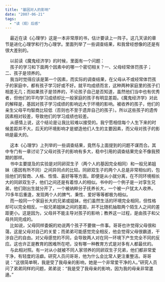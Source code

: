 ```yaml
---
title: "基因对人的影响"
date: "2007-06-21"
tags: 
  - "读（观）后感"
---
```


    最近在读《心理学》这是一本非常厚的书，估计要读上一阵子。这几天读的章节是进化心理学和行为心理学。里面列举了一些调查结果，和我曾经想像的还是有很大差别的。

    以前读《魔鬼经济学》的时候，里面有一个问题：  
    孩子的学习和下面两个因素中的哪一个密切相关？一、父母经常体罚孩子；二、孩子是领养的。  
    我当时觉得应该是第一个因素，而实际的调查结果，在父母从不或经常体罚孩子的家庭中，都有孩子学习好或不好。就平均成绩而言，这种两种家庭里的孩子们相差无几；而如果孩子是领养的，不论孩子自己是否知道，虽然他们当中也有优秀者，但他们的平均学习成绩却比一般家庭的孩子有明显差距。《魔鬼经济学》对此的解释是，基因对孩子学习成绩的影响远大于环境的影响。被收养的孩子，他们的亲生父母平均智商比较低（否则也不至于遗弃自己的孩子）。所以这些孩子的遗传因素相对较差，导致他们的学习成绩也较差。  
    从感情上说，这个结论是让我比较难以接受的。我宁愿相信每个人生下来的时候差距并不大，后天的环境影响才是塑造他们人生的主要因素，而父母对孩子的影响是最大的。

    这本《心理学》上列举的一些调查结果，竟然与上面提到的问题不谋而合。其中专门有一章讨论了父母对孩子的影响有多大，稳中引用的调查结果完全不像我预期的那样。  
    书中主要提及的实验是对同卵双生子（两个人的基因完全相同）和一般兄弟姐妹（基因有所不同）之间异同点的比较。同卵双生子的两个人总是非常相似的，包括他们的智商、人格、性情、喜好等等方面。即便是从小就分离，在不同环境相长大的同卵双生子，他们之间还是有着惊人的相似。书中的一个例子是一对孪生兄弟，他们刚出生就分开了，一个被纳粹分子抚养长大，一个被一户犹太人收养。70多年后重逢，发现两个人的脾气、秉性、爱好等等都极为相似。  
    而一般同一个家庭长大的兄弟或姐妹，他们虽然生活的环境完全相同，但性格却可以完全相反。一般兄弟姐妹之间的差距，并不比随机抽取两个陌生人之间的差距更小。这是因为，父母并不能主导对孩子的影响；教养这一过程，是由孩子和父母共同完成的。  
    比如说，父母同样委婉的劝说两个孩子不要做一件事。哥哥也许觉得父母很和蔼，这是父母对自己的关爱；而弟弟可能感觉完全相反，他会觉得父母很霸道，干涉自己的自由。对父母感觉的不同，会导致两人对在同一环境下产生完全不同的反应。这也许正是教育的困难所在吧，没有哪一种教育方式是对多有人都最优的。  
    与此相对照。有一对从小就被不同人家领养的同卵双生子兄弟，他们都非常爱干净，有轻度的洁癖。研究人员问哥哥，他为什么会比常人更注重整洁。哥哥说：“这很简单啊，我是受了我母亲的影响，她是一个非常爱干净的人。”研究人员问了弟弟同样的问题，弟弟说：“我是受了我母亲的影响，因为我的母亲非常邋遢。”
